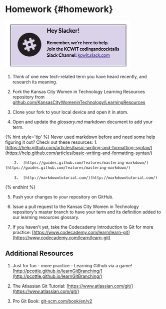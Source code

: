 # Homework {#homework}

[![](/images/slack.png)](http://kcwit.slack.com)

1.  Think of one new tech-related term you have heard recently, and research its meaning. 

2. Fork the Kansas City Women in Technology Learning Resources repository from [github.com/KansasCityWomeninTechnology/LearningResources](https://github.com/KansasCityWomeninTechnology/LearningResources)

3. Clone your fork to your local device and open it in atom.

4. Open and update the _glossary.md_ markdown document to add your term.

{% hint style='tip' %}
Never used markdown before and need some help figuring it out? Check out these resources:
        1.  [https://help.github.com/articles/basic-writing-and-formatting-syntax/](https://help.github.com/articles/basic-writing-and-formatting-syntax/)
        
        2.  [https://guides.github.com/features/mastering-markdown/](https://guides.github.com/features/mastering-markdown/)
        
        3.  [http://markdowntutorial.com/](http://markdowntutorial.com/)
{% endhint %}


5. Push your changes to your repository on GitHub.

6. Issue a pull request to the Kansas City Women in Technology repository's master branch to have your term and its definition added to our learning resources glossary.
        
7. If you haven't yet, take the Codecademy Introduction to Git for more practice: [https://www.codecademy.com/learn/learn-git](https://www.codecademy.com/learn/learn-git)

## Additional Resources

1.  Just for fun - more practice - Learning Github via a game! [http://pcottle.github.io/learnGitBranching/](http://pcottle.github.io/learnGitBranching/)

2.  The Atlassian Git Tutorial: [https://www.atlassian.com/git/](https://www.atlassian.com/git/)

3.  Pro Git Book: [git-scm.com/book/en/v2](https://git-scm.com/book/en/v2)
